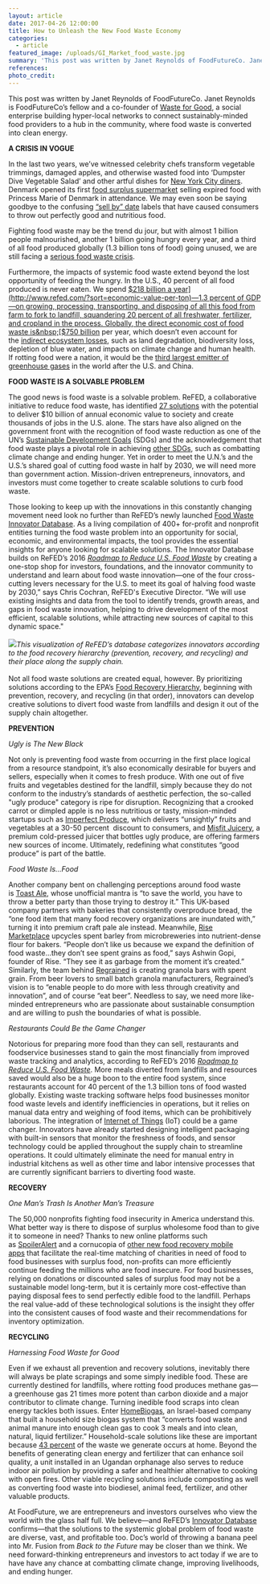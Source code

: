 ```yaml
---
layout: article
date: 2017-04-26 12:00:00
title: How to Unleash the New Food Waste Economy
categories:
  - article
featured_image: /uploads/GI_Market_food_waste.jpg
summary: 'This post was written by Janet Reynolds of FoodFutureCo. Janet Reynolds is FoodFutureCo’s fellow and a co-founder of Waste for Good, a social enterprise building hyper-local networks to connect sustainably-minded food providers to a hub in the community, where food waste is converted into clean energy.'
references:
photo_credit:
---
```



This post was written by Janet Reynolds of FoodFutureCo. Janet Reynolds is FoodFutureCo’s fellow and a co-founder of [Waste for Good](http://www.wasteforgood.com/), a social enterprise building hyper-local networks to connect sustainably-minded food providers to a hub in the community, where food waste is converted into clean energy.

**A CRISIS IN VOGUE**

In the last two years, we’ve witnessed celebrity chefs transform vegetable trimmings, damaged apples, and otherwise wasted food into ‘Dumpster Dive Vegetable Salad’ and other artful dishes for&nbsp;[New York City diners](https://www.nytimes.com/2015/04/01/dining/at-the-chef-dan-barbers-pop-up-wasted-bruised-and-misshapen-bits-are-dinner.html?_r=1). Denmark opened its first&nbsp;[food surplus supermarket](http://www.independent.co.uk/news/world/europe/denmark-food-waste-supermarket-we-food-copenhagen-surplus-produce-a6890621.html)&nbsp;selling expired food with Princess Marie of Denmark in attendance. We may even soon be saying goodbye to the confusing&nbsp;[“sell by” date](http://www.latimes.com/business/la-fi-sell-by-dates-20170220-story.html)&nbsp;labels that have caused consumers to throw out perfectly good and nutritious food.&nbsp;

Fighting food waste may be the trend du jour, but with almost 1 billion people malnourished, another 1 billion going hungry every year, and a third of all food produced globally (1.3 billion tons of food) going unused, we are still facing a&nbsp;[serious food waste crisis](http://www.un.org/sustainabledevelopment/sustainable-consumption-production/).

Furthermore, the impacts of systemic food waste extend beyond the lost opportunity of feeding the hungry. In the U.S., 40 percent of all food produced is never eaten. We spend&nbsp;[$218 billion a year](http://www.refed.com/?sort=economic-value-per-ton)—1.3 percent of GDP—on growing, processing, transporting, and disposing of all this food from farm to fork to landfill, squandering 20 percent of all freshwater, fertilizer, and cropland in the process. Globally, the direct economic cost of food waste is&nbsp;[$750 billion](http://www.fao.org/news/story/en/item/196402/icode/)&nbsp;per year, which doesn’t even account for the&nbsp;[indirect ecosystem losses](http://www.fao.org/nr/sustainability/food-loss-and-waste/en/), such as land degradation, biodiversity loss, depletion of blue water, and impacts on climate change and human health. If rotting food were a nation, it would be the&nbsp;[third largest emitter of greenhouse gases](https://champs123blog.files.wordpress.com/2016/09/sdg-target-12-3-progress-report_2016.pdf)&nbsp;in the world after the U.S. and China.

**FOOD WASTE IS A SOLVABLE PROBLEM**

The good news is food waste is a solvable problem. ReFED, a collaborative initiative to reduce food waste, has identified&nbsp;[27 solutions](http://www.refed.com/analysis?sort=economic-value-per-ton)&nbsp;with the potential to deliver $10 billion of annual economic value to society and create thousands of jobs in the U.S. alone. The stars have also aligned on the government front with the recognition of food waste reduction as one of the UN’s&nbsp;[Sustainable Development Goals](http://www.un.org/sustainabledevelopment/sustainable-consumption-production/)&nbsp;(SDGs) and the acknowledgement that food waste plays a pivotal role in achieving&nbsp;[other SDGs](https://sustainabledevelopment.un.org/), such as combatting climate change and ending hunger. Yet in order to meet the U.N.’s and the U.S.’s shared goal of cutting food waste in half by 2030, we will need more than government action. Mission-driven entrepreneurs, innovators, and investors must come together to create scalable solutions to curb food waste.&nbsp;

Those looking to keep up with the innovations in this constantly changing movement need look no further than ReFED’s newly launched&nbsp;[Food Waste Innovator Database](http://www.refed.com/tools/innovator-database/). As a living compilation of 400+ for-profit and nonprofit entities turning the food waste problem into an opportunity for social, economic, and environmental impacts, the tool provides the essential insights for anyone looking for scalable solutions. The Innovator Database builds on ReFED’s 2016&nbsp;*[Roadmap to Reduce U.S. Food Waste](http://www.refed.com/analysis?sort=economic-value-per-ton)*&nbsp;by creating a one-stop shop for investors, foundations, and the innovator community to understand and learn about food waste innovation—one of the four cross-cutting levers necessary for the U.S. to meet its goal of halving food waste by 2030,” says Chris Cochran, ReFED's Executive Director. “We will use existing insights and data from the tool to identify trends, growth areas, and gaps in food waste innovation, helping to drive development of the most efficient, scalable solutions, while attracting new sources of capital to this dynamic space."&nbsp;
<br>
<br>![](/uploads/versions/refed-food-waste-innovator-database---x----1226-519x---.jpeg)*This visualization of ReFED’s database categorizes innovators according to the food recovery hierarchy (prevention, recovery, and recycling) and their place along the supply chain.*
<br>
<br>Not all food waste solutions are created equal, however. By prioritizing solutions according to the EPA’s&nbsp;[Food Recovery Hierarchy](https://www.epa.gov/sustainable-management-food/how-prevent-wasted-food-through-source-reduction), beginning with prevention, recovery, and recycling (in that order), innovators can develop creative solutions to divert food waste from landfills and design it out of the supply chain altogether.&nbsp;

**PREVENTION**

*Ugly is The New Black*

Not only is preventing food waste from occurring in the first place logical from a resource standpoint, it’s also economically desirable for buyers and sellers, especially when it comes to fresh produce. With one out of five fruits and vegetables destined for the landfill, simply because they do not conform to the industry’s standards of aesthetic perfection, the so-called "ugly produce" category is ripe for disruption. Recognizing that a crooked carrot or dimpled apple is no less nutritious or tasty, mission-minded startups such as&nbsp;[Imperfect Produce](/content-hub/how-to-unleash-the-new-food-waste-economy), which delivers “unsightly” fruits and vegetables at a 30-50 percent &nbsp;discount to consumers, and&nbsp;[Misfit Juicery](http://misfitjuicery.co/), a premium cold-pressed juicer that bottles ugly produce, are offering farmers new sources of income. Ultimately, redefining what constitutes “good produce” is part of the battle.&nbsp;

*Food Waste Is…Food*

Another company bent on challenging perceptions around food waste is&nbsp;[Toast Ale](http://www.toastale.com/), whose unofficial mantra is “to save the world, you have to throw a better party than those trying to destroy it.” This UK-based company partners with bakeries that consistently overproduce bread, the “one food item that many food recovery organizations are inundated with,” turning it into premium craft pale ale instead. Meanwhile,&nbsp;[Rise Marketplace](http://www.riseproducts.co/)&nbsp;upcycles spent barley from microbreweries into nutrient-dense flour for bakers. “People don’t like us because we expand the definition of food waste…they don’t see spent grains as food,” says Ashwin Gopi, founder of Rise. “They see it as garbage from the moment it’s created.” Similarly, the team behind&nbsp;[Regrained](https://www.regrained.com/)&nbsp;is creating granola bars with spent grain. From beer lovers to small batch granola manufacturers, Regrained’s vision is to “enable people to do more with less through creativity and innovation”, and of course “eat beer”. Needless to say, we need more like-minded entrepreneurs who are passionate about sustainable consumption and are willing to push the boundaries of what is possible.&nbsp;

*Restaurants Could Be the Game Changer*

Notorious for preparing more food than they can sell, restaurants and foodservice businesses stand to gain the most financially from improved waste tracking and analytics, according to ReFED’s 2016&nbsp;*[Roadmap to Reduce U.S. Food Waste](http://www.refed.com/analysis?sort=economic-value-per-ton)*. More meals diverted from landfills and resources saved would also be a huge boon to the entire food system, since restaurants account for 40 percent of the 1.3 billion tons of food wasted globally. Existing waste tracking software helps food businesses monitor food waste levels and identify inefficiencies in operations, but it relies on manual data entry and weighing of food items, which can be prohibitively laborious. The integration of&nbsp;[Internet of Things](http://www.foodsafetynews.com/2017/03/4-ways-iot-is-supporting-the-food-industry/#.WQDNaVPyuHp)&nbsp;(IoT) could be a game changer. Innovators have already started designing intelligent packaging with built-in sensors that monitor the freshness of foods, and sensor technology could be applied throughout the supply chain to streamline operations. It could ultimately eliminate the need for manual entry in industrial kitchens as well as other time and labor intensive processes that are currently significant barriers to diverting food waste.

**RECOVERY**

*One Man’s Trash Is Another Man’s Treasure*

The 50,000 nonprofits fighting food insecurity in America understand this. What better way is there to dispose of surplus wholesome food than to give it to someone in need? Thanks to new online platforms such as&nbsp;[SpoilerAlert](https://www.spoileralert.com/)&nbsp;and a cornucopia of&nbsp;[other new food recovery mobile apps](https://www.theguardian.com/sustainable-business/2017/feb/06/food-waste-apps-global-technology-leftovers-landfill)&nbsp;that facilitate the real-time matching of charities in need of food to food businesses with surplus food, non-profits can more efficiently continue feeding the millions who are food insecure. For food businesses, relying on donations or discounted sales of surplus food may not be a sustainable model long-term, but it is certainly more cost-effective than paying disposal fees to send perfectly edible food to the landfill. Perhaps the real value-add of these technological solutions is the insight they offer into the consistent causes of food waste and their recommendations for inventory optimization.&nbsp;

**RECYCLING**

*Harnessing Food Waste for Good*

Even if we exhaust all prevention and recovery solutions, inevitably there will always be plate scrapings and some simply inedible food. These are currently destined for landfills, where rotting food produces methane gas—a greenhouse gas 21 times more potent than carbon dioxide and a major contributor to climate change. Turning inedible food scraps into clean energy tackles both issues. Enter&nbsp;[HomeBiogas](https://homebiogas.com/how-homebiogas-works), an Israel-based company that built a household size biogas system that “converts food waste and animal manure into enough clean gas to cook 3 meals and into clean, natural, liquid fertilizer.” Household-scale solutions like these are important because&nbsp;[43 percent](https://www.refed.com/?sort=economic-value-per-ton)&nbsp;of the waste we generate occurs at home. Beyond the benefits of generating clean energy and fertilizer that can enhance soil quality, a unit installed in an Ugandan orphanage also serves to reduce indoor air pollution by providing a safer and healthier alternative to cooking with open fires. Other viable recycling solutions include composting as well as converting food waste into biodiesel, animal feed, fertilizer, and other valuable products.

At FoodFuture, we are entrepreneurs and investors ourselves who view the world with the glass half full. We believe—and ReFED’s [Innovator Database](http://www.refed.com/tools/innovator-database/) confirms—that the solutions to the systemic global problem of food waste are diverse, vast, and profitable too. Doc’s world of throwing a banana peel into Mr. Fusion from&nbsp;*Back to the Future*&nbsp;may be closer than we think. We need forward-thinking entrepreneurs and investors to act today if we are to have have any chance at combatting climate change, improving livelihoods, and ending hunger.&nbsp;